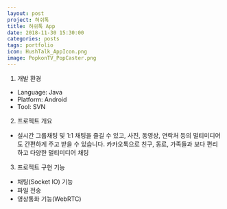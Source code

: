 ```yaml
---
layout: post
project: 허쉬톡
title: 허쉬톡 App
date: 2018-11-30 15:30:00 
categories: posts 
tags: portfolio
icon: HushTalk_AppIcon.png
image: PopkonTV_PopCaster.png
---
```


1) 개발 환경  
 - Language: Java  
 - Platform: Android  
 - Tool: SVN

2) 프로젝트 개요  
 - 실시간 그룹채팅 및 1:1 채팅을 즐길 수 있고, 사진, 동영상, 연락처 등의 멀티미디어도 간편하게 주고 받을 수 있습니다. 카카오톡으로 친구, 동료, 가족들과 보다 편리하고 다양한 멀티미디어 채팅

3) 프로젝트 구현 기능  
 - 채팅(Socket IO) 기능
 - 파일 전송
 - 영상통화 기능(WebRTC)
  
